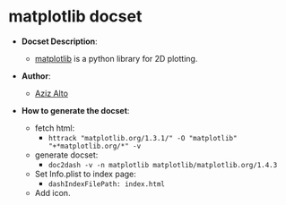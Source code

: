 matplotlib docset
=======================

- __Docset Description__:
    - [matplotlib](http://matplotlib.org/) is a python library for 2D plotting.

- __Author__:
    - [Aziz Alto](https://github.com/iamaziz)

- __How to generate the docset__:
    - fetch html: 
    	- `httrack "matplotlib.org/1.3.1/" -O "matplotlib" "+*matplotlib.org/*" -v`
    - generate docset: 
    	- `doc2dash -v -n matplotlib matplotlib/matplotlib.org/1.4.3`
    - Set Info.plist to index page:
    	- `dashIndexFilePath: index.html`
    - Add icon.
    
